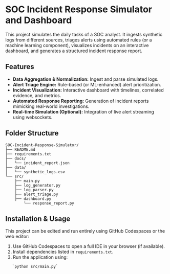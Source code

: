 # SOC Incident Response Simulator and Dashboard

This project simulates the daily tasks of a SOC analyst. It ingests synthetic logs from different sources, triages alerts using automated rules (or a machine learning component), visualizes incidents on an interactive dashboard, and generates a structured incident response report.

## Features

- **Data Aggregation & Normalization:** Ingest and parse simulated logs.
- **Alert Triage Engine:** Rule-based (or ML-enhanced) alert prioritization.
- **Incident Visualization:** Interactive dashboard with timelines, correlated evidence, and metrics.
- **Automated Response Reporting:** Generation of incident reports mimicking real-world investigations.
- **Real-time Simulation (Optional):** Integration of live alert streaming using websockets.

## Folder Structure
```
SOC-Incident-Response-Simulator/
├── README.md
├── requirements.txt
├── docs/
│   └── incident_report.json
├── data/
│   └── synthetic_logs.csv
└── src/
    ├── main.py
    ├── log_generator.py
    ├── log_parser.py
    ├── alert_triage.py
    ├── dashboard.py
        └── response_report.py
```
## Installation & Usage

This project can be edited and run entirely using GitHub Codespaces or the web editor:
1. Use GitHub Codespaces to open a full IDE in your browser (if available).
2. Install dependencies listed in `requirements.txt`.
3. Run the application using:
```
   `python src/main.py`
```
